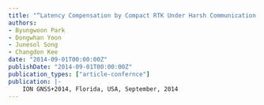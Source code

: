 ```yaml
---
title: "“Latency Compensation by Compact RTK Under Harsh Communication Environment of Land Transportation”"
authors:
- Byungwoon Park
- Dongwhan Yoon
- Junesol Song
- Changdon Kee
date: "2014-09-01T00:00:00Z"
publishDate: "2014-09-01T00:00:00Z"
publication_types: ["article-confernce"]
publication: |-
    ION GNSS+2014, Florida, USA, September, 2014
---
```

